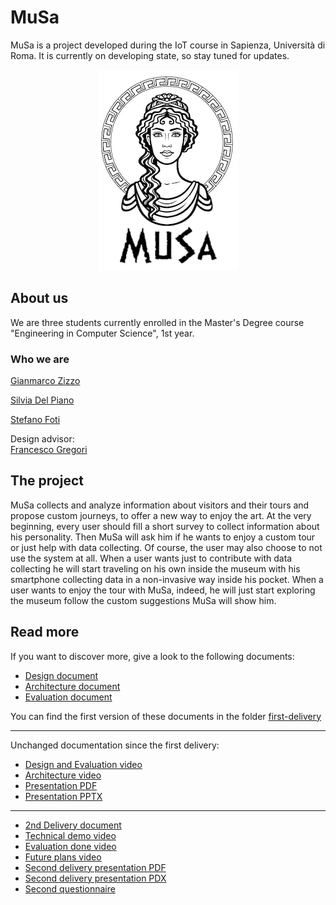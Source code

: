 # MuSa
MuSa is a project developed during the IoT course in Sapienza, Università di Roma. It is currently on developing state, so stay tuned for updates.

<div align="center"><img src="docs/src/logo2.png"/></div>

## About us
We are three students currently enrolled in the Master's Degree course "Engineering in Computer Science", 1st year.    
### Who we are
[Gianmarco Zizzo](https://www.linkedin.com/in/gianmarco-zizzo-9741861a3/)

[Silvia Del Piano](https://www.linkedin.com/in/silvia-del-piano-2482391a6)

[Stefano Foti](https://www.linkedin.com/in/stefano-foti/)

Design advisor:<br>
[Francesco Gregori](https://www.linkedin.com/in/francesco-gregori-7136ab1a3/)

## The project
MuSa collects and analyze information about visitors and their tours and propose custom journeys, to offer a new way to enjoy the art. At the very beginning, every user should fill a short survey to collect information about his personality. Then MuSa will ask him if he wants to enjoy a custom tour or just help with data collecting. Of course, the user may also choose to not use the system at all. When a user wants just to contribute with data collecting he will start traveling on his own inside the museum with his smartphone collecting data in a non-invasive way inside his pocket. When a user wants to enjoy the tour with MuSa, indeed, he will just start exploring the museum follow the custom suggestions MuSa will show him.

## Read more
If you want to discover more, give a look to the following documents:
- [Design document](docs/Design.md)
- [Architecture document](docs/Architecture.md)
- [Evaluation document](docs/Evaluation.md) <br>

You can find the first version of these documents in the folder [first-delivery](/first-delivery)

------------------------------------------------------------------------------------------------------------------------------------------------------
Unchanged documentation since the first delivery:
- [Design and Evaluation video](https://www.youtube.com/watch?v=7l4aW7eUjL8)
- [Architecture video](https://youtu.be/ARw2u26Rarg)
- [Presentation PDF](/docs/src/presentation/presentation.pdf)
- [Presentation PPTX](/docs/src/presentation/presentation.pptx)
------------------------------------------------------------------------------------------------------------------------------------------------------
- [2nd Delivery document](/2nd-Delivery.md)
- [Technical demo video](https://youtu.be/QBQiZBxFIYg)
- [Evaluation done video](https://youtu.be/_k9-HsL0Ox8)
- [Future plans video](https://www.youtube.com/watch?v=rPU-n5VDRK4&feature=youtu.be)
- [Second delivery presentation PDF](/docs/src/presentation/2ndPresentation.pdf)
- [Second delivery presentation PDX](/docs/src/presentation/2ndPresentation.pptx)
- [Second questionnaire](https://docs.google.com/forms/d/e/1FAIpQLScuXQogq65TNMCWS0vha5jCFXTIvuk0Vr5boziSh9H5GiGm-w/viewform?usp=sf_link)

